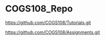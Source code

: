# COGS108_Repo
https://github.com/COGS108/Tutorials.git

https://github.com/COGS108/Assignments.git
